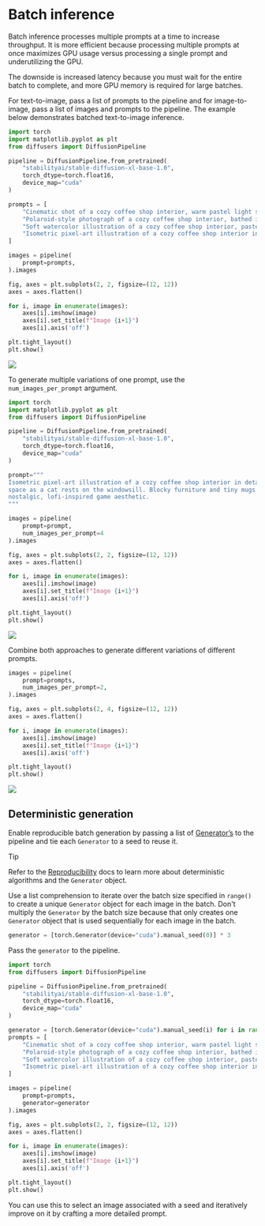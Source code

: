 <!--Copyright 2025 The HuggingFace Team. All rights reserved.

Licensed under the Apache License, Version 2.0 (the "License"); you may not use this file except in compliance with
the License. You may obtain a copy of the License at

http://www.apache.org/licenses/LICENSE-2.0

Unless required by applicable law or agreed to in writing, software distributed under the License is distributed on
an "AS IS" BASIS, WITHOUT WARRANTIES OR CONDITIONS OF ANY KIND, either express or implied. See the License for the
specific language governing permissions and limitations under the License.
-->

# Batch inference

Batch inference processes multiple prompts at a time to increase throughput. It is more efficient because processing multiple prompts at once maximizes GPU usage versus processing a single prompt and underutilizing the GPU.

The downside is increased latency because you must wait for the entire batch to complete, and more GPU memory is required for large batches.

For text-to-image, pass a list of prompts to the pipeline and for image-to-image, pass a list of images and prompts to the pipeline. The example below demonstrates batched text-to-image inference.

```py
import torch
import matplotlib.pyplot as plt
from diffusers import DiffusionPipeline

pipeline = DiffusionPipeline.from_pretrained(
    "stabilityai/stable-diffusion-xl-base-1.0",
    torch_dtype=torch.float16,
    device_map="cuda"
)

prompts = [
    "Cinematic shot of a cozy coffee shop interior, warm pastel light streaming through a window where a cat rests. Shallow depth of field, glowing cups in soft focus, dreamy lofi-inspired mood, nostalgic tones, framed like a quiet film scene.",
    "Polaroid-style photograph of a cozy coffee shop interior, bathed in warm pastel light. A cat sits on the windowsill near steaming mugs. Soft, slightly faded tones and dreamy blur evoke nostalgia, a lofi mood, and the intimate, imperfect charm of instant film.",
    "Soft watercolor illustration of a cozy coffee shop interior, pastel washes of color filling the space. A cat rests peacefully on the windowsill as warm light glows through. Gentle brushstrokes create a dreamy, lofi-inspired atmosphere with whimsical textures and nostalgic calm.",
    "Isometric pixel-art illustration of a cozy coffee shop interior in detailed 8-bit style. Warm pastel light fills the space as a cat rests on the windowsill. Blocky furniture and tiny mugs add charm, low-res retro graphics enhance the nostalgic, lofi-inspired game aesthetic."
]

images = pipeline(
    prompt=prompts,
).images

fig, axes = plt.subplots(2, 2, figsize=(12, 12))
axes = axes.flatten()

for i, image in enumerate(images):
    axes[i].imshow(image)
    axes[i].set_title(f"Image {i+1}")
    axes[i].axis('off')

plt.tight_layout()
plt.show()
```

<div class="flex justify-center">
    <img src="https://huggingface.co/datasets/huggingface/documentation-images/resolve/main/diffusers/batch-inference.png"/>
</div>

To generate multiple variations of one prompt, use the `num_images_per_prompt` argument.

```py
import torch
import matplotlib.pyplot as plt
from diffusers import DiffusionPipeline

pipeline = DiffusionPipeline.from_pretrained(
    "stabilityai/stable-diffusion-xl-base-1.0",
    torch_dtype=torch.float16,
    device_map="cuda"
)

prompt="""
Isometric pixel-art illustration of a cozy coffee shop interior in detailed 8-bit style. Warm pastel light fills the
space as a cat rests on the windowsill. Blocky furniture and tiny mugs add charm, low-res retro graphics enhance the
nostalgic, lofi-inspired game aesthetic.
"""

images = pipeline(
    prompt=prompt,
    num_images_per_prompt=4
).images

fig, axes = plt.subplots(2, 2, figsize=(12, 12))
axes = axes.flatten()

for i, image in enumerate(images):
    axes[i].imshow(image)
    axes[i].set_title(f"Image {i+1}")
    axes[i].axis('off')

plt.tight_layout()
plt.show()
```

<div class="flex justify-center">
    <img src="https://huggingface.co/datasets/huggingface/documentation-images/resolve/main/diffusers/batch-inference-2.png"/>
</div>

Combine both approaches to generate different variations of different prompts.

```py
images = pipeline(
    prompt=prompts,
    num_images_per_prompt=2,
).images

fig, axes = plt.subplots(2, 4, figsize=(12, 12))
axes = axes.flatten()

for i, image in enumerate(images):
    axes[i].imshow(image)
    axes[i].set_title(f"Image {i+1}")
    axes[i].axis('off')

plt.tight_layout()
plt.show()
```

<div class="flex justify-center">
    <img src="https://huggingface.co/datasets/huggingface/documentation-images/resolve/main/diffusers/batch-inference-3.png"/>
</div>

## Deterministic generation

Enable reproducible batch generation by passing a list of [Generator’s](https://pytorch.org/docs/stable/generated/torch.Generator.html) to the pipeline and tie each `Generator` to a seed to reuse it.

> [!TIP]
> Refer to the [Reproducibility](./reusing_seeds) docs to learn more about deterministic algorithms and the `Generator` object.

Use a list comprehension to iterate over the batch size specified in `range()` to create a unique `Generator` object for each image in the batch. Don't multiply the `Generator` by the batch size because that only creates one `Generator` object that is used sequentially for each image in the batch.

```py
generator = [torch.Generator(device="cuda").manual_seed(0)] * 3
```

Pass the `generator` to the pipeline.

```py
import torch
from diffusers import DiffusionPipeline

pipeline = DiffusionPipeline.from_pretrained(
    "stabilityai/stable-diffusion-xl-base-1.0",
    torch_dtype=torch.float16,
    device_map="cuda"
)

generator = [torch.Generator(device="cuda").manual_seed(i) for i in range(3)]
prompts = [
    "Cinematic shot of a cozy coffee shop interior, warm pastel light streaming through a window where a cat rests. Shallow depth of field, glowing cups in soft focus, dreamy lofi-inspired mood, nostalgic tones, framed like a quiet film scene.",
    "Polaroid-style photograph of a cozy coffee shop interior, bathed in warm pastel light. A cat sits on the windowsill near steaming mugs. Soft, slightly faded tones and dreamy blur evoke nostalgia, a lofi mood, and the intimate, imperfect charm of instant film.",
    "Soft watercolor illustration of a cozy coffee shop interior, pastel washes of color filling the space. A cat rests peacefully on the windowsill as warm light glows through. Gentle brushstrokes create a dreamy, lofi-inspired atmosphere with whimsical textures and nostalgic calm.",
    "Isometric pixel-art illustration of a cozy coffee shop interior in detailed 8-bit style. Warm pastel light fills the space as a cat rests on the windowsill. Blocky furniture and tiny mugs add charm, low-res retro graphics enhance the nostalgic, lofi-inspired game aesthetic."
]

images = pipeline(
    prompt=prompts,
    generator=generator
).images

fig, axes = plt.subplots(2, 2, figsize=(12, 12))
axes = axes.flatten()

for i, image in enumerate(images):
    axes[i].imshow(image)
    axes[i].set_title(f"Image {i+1}")
    axes[i].axis('off')

plt.tight_layout()
plt.show()
```

You can use this to select an image associated with a seed and iteratively improve on it by crafting a more detailed prompt.